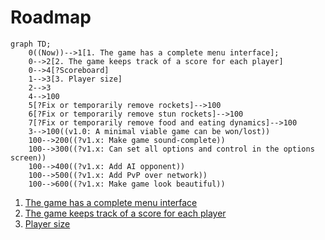 # Roadmap

```mermaid
graph TD;
    0((Now))-->1[1. The game has a complete menu interface];
    0-->2[2. The game keeps track of a score for each player]
    0-->4[?Scoreboard]
    1-->3[3. Player size]
    2-->3
    4-->100
    5[?Fix or temporarily remove rockets]-->100
    6[?Fix or temporarily remove stun rockets]-->100
    7[?Fix or temporarily remove food and eating dynamics]-->100
    3-->100((v1.0: A minimal viable game can be won/lost))
    100-->200((?v1.x: Make game sound-complete))
    100-->300((?v1.x: Can set all options and control in the options screen))
    100-->400((?v1.x: Add AI opponent))
    100-->500((?v1.x: Add PvP over network))
    100-->600((?v1.x: Make game look beautiful))
```

 1. [The game has a complete menu interface](https://github.com/tresinformal/game/milestone/1)
 2. [The game keeps track of a score for each player](https://github.com/tresinformal/game/milestone/2)
 3. [Player size](https://github.com/tresinformal/game/milestone/3)

